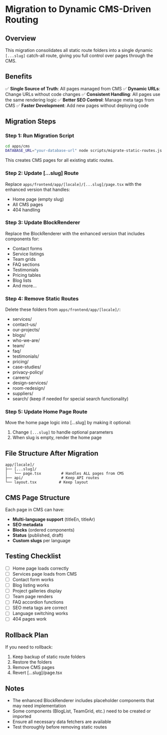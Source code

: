 # Migration to Dynamic CMS-Driven Routing

## Overview
This migration consolidates all static route folders into a single dynamic `[...slug]` catch-all route, giving you full control over pages through the CMS.

## Benefits
✅ **Single Source of Truth**: All pages managed from CMS
✅ **Dynamic URLs**: Change URLs without code changes
✅ **Consistent Handling**: All pages use the same rendering logic
✅ **Better SEO Control**: Manage meta tags from CMS
✅ **Faster Development**: Add new pages without deploying code

## Migration Steps

### Step 1: Run Migration Script
```bash
cd apps/cms
DATABASE_URL="your-database-url" node scripts/migrate-static-routes.js
```

This creates CMS pages for all existing static routes.

### Step 2: Update [...slug] Route
Replace `apps/frontend/app/[locale]/[...slug]/page.tsx` with the enhanced version that handles:
- Home page (empty slug)
- All CMS pages
- 404 handling

### Step 3: Update BlockRenderer
Replace the BlockRenderer with the enhanced version that includes components for:
- Contact forms
- Service listings
- Team grids
- FAQ sections
- Testimonials
- Pricing tables
- Blog lists
- And more...

### Step 4: Remove Static Routes
Delete these folders from `apps/frontend/app/[locale]/`:
- services/
- contact-us/
- our-projects/
- blogs/
- who-we-are/
- team/
- faq/
- testimonials/
- pricing/
- case-studies/
- privacy-policy/
- careers/
- design-services/
- room-redesign/
- suppliers/
- search/ (keep if needed for special search functionality)

### Step 5: Update Home Page Route
Move the home page logic into [...slug] by making it optional:
1. Change `[...slug]` to handle optional parameters
2. When slug is empty, render the home page

## File Structure After Migration

```
app/[locale]/
├── [...slug]/
│   └── page.tsx         # Handles ALL pages from CMS
├── api/                 # Keep API routes
└── layout.tsx          # Keep layout
```

## CMS Page Structure

Each page in CMS can have:
- **Multi-language support** (titleEn, titleAr)
- **SEO metadata**
- **Blocks** (ordered components)
- **Status** (published, draft)
- **Custom slugs** per language

## Testing Checklist

- [ ] Home page loads correctly
- [ ] Services page loads from CMS
- [ ] Contact form works
- [ ] Blog listing works
- [ ] Project galleries display
- [ ] Team page renders
- [ ] FAQ accordion functions
- [ ] SEO meta tags are correct
- [ ] Language switching works
- [ ] 404 pages work

## Rollback Plan

If you need to rollback:
1. Keep backup of static route folders
2. Restore the folders
3. Remove CMS pages
4. Revert [...slug]/page.tsx

## Notes

- The enhanced BlockRenderer includes placeholder components that may need implementation
- Some components (BlogList, TeamGrid, etc.) need to be created or imported
- Ensure all necessary data fetchers are available
- Test thoroughly before removing static routes